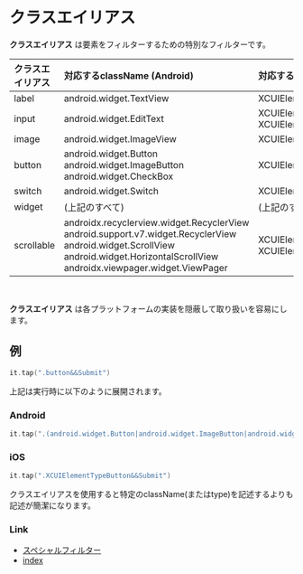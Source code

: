 # クラスエイリアス

**クラスエイリアス** は要素をフィルターするための特別なフィルターです。

| クラスエイリアス   | 対応するclassName (Android)                                                                                                                                                                        | 対応するtype (iOS)                                              |
|:-----------|:-----------------------------------------------------------------------------------------------------------------------------------------------------------------------------------------------|:------------------------------------------------------------|
| label      | android.widget.TextView                                                                                                                                                                        | XCUIElementTypeStaticText                                   |
| input      | android.widget.EditText                                                                                                                                                                        | XCUIElementTypeTextField<br/>XCUIElementTypeSecureTextField |
| image      | android.widget.ImageView                                                                                                                                                                       | XCUIElementTypeImage                                        |
| button     | android.widget.Button<br/>android.widget.ImageButton<br/>android.widget.CheckBox                                                                                                               | XCUIElementTypeButton                                       |
| switch     | android.widget.Switch                                                                                                                                                                          | XCUIElementTypeSwitch                                       |
| widget     | (上記のすべて)                                                                                                                                                                                       | (上記のすべて)                                                    |
| scrollable | androidx.recyclerview.widget.RecyclerView<br>android.support.v7.widget.RecyclerView<br>android.widget.ScrollView<br>android.widget.HorizontalScrollView<br>androidx.viewpager.widget.ViewPager | XCUIElementTypeTextField<br>XCUIElementTypeSecureTextField  |

<br>

**クラスエイリアス** は各プラットフォームの実装を隠蔽して取り扱いを容易にします。

## 例

```kotlin
it.tap(".button&&Submit")
```

上記は実行時に以下のように展開されます。

### Android

```kotlin
it.tap(".(android.widget.Button|android.widget.ImageButton|android.widget.CheckBox)&&Submit")
```

### iOS

```kotlin
it.tap(".XCUIElementTypeButton&&Submit")
```

クラスエイリアスを使用すると特定のclassName(またはtype)を記述するよりも記述が簡潔になります。

### Link

- [スペシャルフィルター](../special_filter/special_filter_ja.md)
- [index](../../../index_ja.md)

